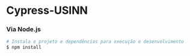# Cypress-USINN

### Via Node.js
```bash
# Instala o projeto e dependências para execução e desenvolvimento
$ npm install
```

